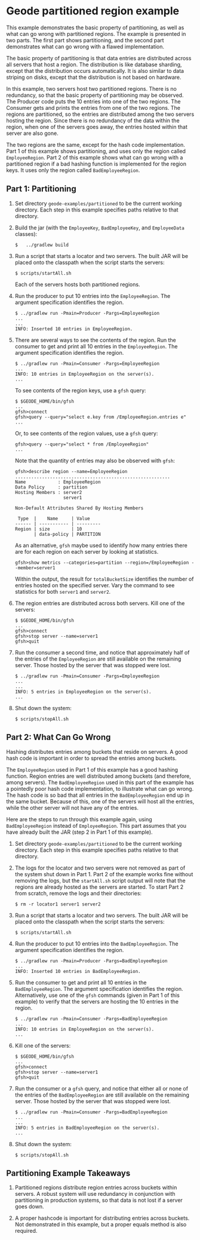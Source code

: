 <!--
Licensed to the Apache Software Foundation (ASF) under one or more
contributor license agreements.  See the NOTICE file distributed with
this work for additional information regarding copyright ownership.
The ASF licenses this file to You under the Apache License, Version 2.0
(the "License"); you may not use this file except in compliance with
the License.  You may obtain a copy of the License at

     http://www.apache.org/licenses/LICENSE-2.0

Unless required by applicable law or agreed to in writing, software
distributed under the License is distributed on an "AS IS" BASIS,
WITHOUT WARRANTIES OR CONDITIONS OF ANY KIND, either express or implied.
See the License for the specific language governing permissions and
limitations under the License.
-->

# Geode partitioned region example

This example demonstrates the basic property of partitioning, as well
as what can go wrong with partitioned regions. 
The example is presented in two parts.
The first part shows partitioning, and the second part demonstrates
what can go wrong with a flawed implementation.

The basic property of partitioning is that data entries are distributed 
across all servers that host a region.
The distribution is like database sharding, except that the distribution
occurs automatically. It is also similar to data striping on disks,
except that the distribution is not based on hardware.

In this example,
two servers host two partitioned regions. 
There is no redundancy, so that the basic property of partitioning
may be observed.
The Producer code puts the 10 entries into one of the two
regions.
The Consumer gets and prints the entries from one of the two regions.
The regions are partitioned,
so the entries are distributed among the two servers hosting the region.
Since there is no redundancy of the data within the region,
when one of the servers goes away,
the entries hosted within that server are also gone.

The two regions are the same, except for the hash code implementation.
Part 1 of this example shows partitioning, and uses only the region
called `EmployeeRegion`.
Part 2 of this example shows what can go wrong with a partitioned
region if a bad hashing function is implemented for the region keys.
It uses only the region called `BadEmployeeRegion`.

## Part 1: Partitioning
1. Set directory ```geode-examples/partitioned``` to be the
current working directory.
Each step in this example specifies paths relative to that directory.

1. Build the jar (with the ```EmployeeKey```, ```BadEmployeeKey```, 
and ```EmployeeData``` classes):

    ```
    $   ../gradlew build
    ```
1. Run a script that starts a locator and two servers.
The built JAR will be placed onto the classpath when the script 
starts the servers:

    ```
    $ scripts/startAll.sh
    ```
    Each of the servers hosts both partitioned regions.
    
1. Run the producer to put 10 entries into the ```EmployeeRegion```.
The argument specification identifies the region.

    ```
    $ ../gradlew run -Pmain=Producer -Pargs=EmployeeRegion
    ...
    ... 
    INFO: Inserted 10 entries in EmployeeRegion.
    ```

1. There are several ways to see the contents of the region.
Run the consumer to get and print all 10 entries in the `EmployeeRegion`.
The argument specification identifies the region.

    ```
    $ ../gradlew run -Pmain=Consumer -Pargs=EmployeeRegion
    ...
    INFO: 10 entries in EmployeeRegion on the server(s).
    ...
    ```

    To see contents of the region keys, use a ```gfsh``` query:

    ```
    $ $GEODE_HOME/bin/gfsh
    ...
    gfsh>connect
    gfsh>query --query="select e.key from /EmployeeRegion.entries e"
    ...
    ```


    Or, to see contents of the region values, use a ```gfsh``` query:

    ```
    gfsh>query --query="select * from /EmployeeRegion"
    ...
    ```

    Note that the quantity of entries may also be observed with `gfsh`:
 
    ```
    gfsh>describe region --name=EmployeeRegion
    ..........................................................
    Name            : EmployeeRegion
    Data Policy     : partition
    Hosting Members : server2
                      server1

    Non-Default Attributes Shared By Hosting Members  

     Type  |    Name     | Value
    ------ | ----------- | ---------
    Region | size        | 10
           | data-policy | PARTITION
    ```

    As an alternative, `gfsh` maybe used to identify how many entries
    there are for each region on each server by looking at statistics.

    ```
    gfsh>show metrics --categories=partition --region=/EmployeeRegion --member=server1
    ```

    Within the output, the result for `totalBucketSize` identifies
    the number of entries hosted on the specified server.
    Vary the command to see statistics for both `server1` and `server2`.

1. The region entries are distributed across both servers.
Kill one of the servers:

    ```
    $ $GEODE_HOME/bin/gfsh
    ...
    gfsh>connect
    gfsh>stop server --name=server1
    gfsh>quit
    ```

1. Run the consumer a second time, and notice that approximately half of
the entries of the ```EmployeeRegion``` are still available on the 
remaining server.
Those hosted by the server that was stopped were lost.

    ```
    $ ../gradlew run -Pmain=Consumer -Pargs=EmployeeRegion
    ...
    ...
    INFO: 5 entries in EmployeeRegion on the server(s).
    ...
    ```

6. Shut down the system:

    ```
    $ scripts/stopAll.sh
    ```

## Part 2: What Can Go Wrong

Hashing distributes entries among buckets that reside on servers.
A good hash code is important in order to spread the entries among buckets.

The ```EmployeeRegion``` used in Part 1 of this example has a good hashing
function.
Region entries are well distributed among buckets
(and therefore, among servers).
The ```BadEmployeeRegion``` used in this part of the example
has a pointedly poor hash code implementation,
to illustrate what can go wrong.
The hash code is so bad that all entries in the
```BadEmployeeRegion``` end up in the same bucket.
Because of this,
one of the servers will host all the entries,
while the other server will not have any of the entries.

Here are the steps to run through this example again, 
using ```BadEmployeeRegion``` instead of ```EmployeeRegion```.
This part assumes that you have already built the JAR (step 2 in Part 1 
of this example).

1. Set directory ```geode-examples/partitioned``` to be the
current working directory.
Each step in this example specifies paths relative to that directory.

1. The logs for the locator and two servers were not removed as part
of the system shut down in Part 1.  Part 2 of the example works fine
without removing the logs, but the `startAll.sh` script output will
note that the regions are already hosted as the servers are started.
To start Part 2 from scratch, remove the logs and their directories:

    ```
    $ rm -r locator1 server1 server2
    ```

1. Run a script that starts a locator and two servers.
The built JAR will be placed onto the classpath when the script 
starts the servers:

    ```
    $ scripts/startAll.sh
    ```

1. Run the producer to put 10 entries into the ```BadEmployeeRegion```.
The argument specification identifies the region.

    ```
    $ ../gradlew run -Pmain=Producer -Pargs=BadEmployeeRegion
    ... 
    INFO: Inserted 10 entries in BadEmployeeRegion.
    ```

1.  Run the consumer to get and print all 10 entries in the
`BadEmployeeRegion`.  The argument specification identifies the region.
Alternatively, use one of the `gfsh` commands 
(given in Part 1 of this example)
to verify that the servers are hosting the 10 entries in the region.

    ```
    $ ../gradlew run -Pmain=Consumer -Pargs=BadEmployeeRegion
    ...
    INFO: 10 entries in EmployeeRegion on the server(s).
    ...
    ```

1.  Kill one of the servers:

    ```
    $ $GEODE_HOME/bin/gfsh
    ...
    gfsh>connect
    gfsh>stop server --name=server1
    gfsh>quit
    ```

1. Run the consumer or a `gfsh` query, and notice that either all or
none of the entries of the ```BadEmployeeRegion``` are still available on the 
remaining server.
Those hosted by the server that was stopped were lost.

    ```
    $ ../gradlew run -Pmain=Consumer -Pargs=BadEmployeeRegion
    ...
    ...
    INFO: 5 entries in BadEmployeeRegion on the server(s).
    ...
    ```

6. Shut down the system:

    ```
    $ scripts/stopAll.sh
    ```

## Partitioning Example Takeaways

1. Partitioned regions distribute region entries across buckets within servers.
A robust system will use redundancy in conjunction with partitioning
in production systems,
so that data is not lost if a server goes down.

2. A proper hashcode is important for distributing entries across buckets.
Not demonstrated in this example, but a proper equals method is also
required.

